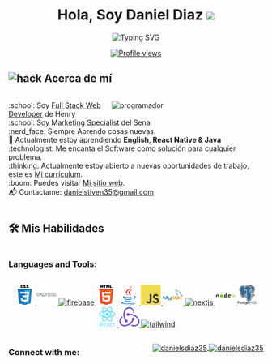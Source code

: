 <h1 align="center">Hola, Soy Daniel Diaz <img src="https://media.giphy.com/media/hvRJCLFzcasrR4ia7z/giphy.gif" width="35"></h1>

<p align="center">
  <a href="https://github.com/Daniels35" target="_blank">
    <img src="https://readme-typing-svg.demolab.com?font=Fira+Code&weight=800&size=32&pause=4000&color=4C9BD4&width=435&lines=Full+Stack+Web+Developer;App+Developer;Marketing+Specialist" alt="Typing SVG" />
  </a>
</p>

<p align="center"> 
  <a href="https://github.com/Daniels35" target="_blank">
    <img src="https://komarev.com/ghpvc/?username=Daniels35&label=Profile%20views&color=0047AB&style=plastic?" alt="Profile views" height="25px" width="160px">
  </a>
</p>

## <img src="https://drive.google.com/uc?export=view&id=1UAff_ejIr0X0DbUiKq6gqS53l6mJaUxu" alt="hack" width="50px"> Acerca de mí

<div style="display: flex; align-items: center; justify-content: space-between; flex-direction: column; text-align: center;">

  <div style="display: flex; align-items: flex-start; justify-content: space-between; width: 100%; max-width: 600px;">
    <ul style="list-style-type: none; padding: 0; text-align: left">
	        <img alt="programador" src="https://drive.google.com/uc?export=download&id=1UOvb536kRKBvWBMIhI7Q-TTpgl7Jx9NT" align="right" width="300px">
      <li>:school: Soy <a href="https://www.soyhenry.com/carrera-part-time-desarrollo-full-stack?gad=1&gclid=Cj0KCQjwrfymBhCTARIsADXTabkgufxcy4PD2Q1EfZxjHE184H2OZhv_4Irs8t5Ppx5_p-u33OC640EaAi4jEALw_wcB" target="_blank">Full Stack Web Developer</a> de Henry</li>
      <li>:school: Soy <a href="https://senacertificados.co/gestion-de-mercados/" target="_blank">Marketing Specialist</a> del Sena</li>
      <li>:nerd_face: Siempre Aprendo cosas nuevas.</li>
      <li>🌱 Actualmente estoy aprendiendo <b>English, React Native & Java</b></li>
      <li>:technologist: Me encanta el Software como solución para cualquier problema.</li>
      <li>:thinking: Actualmente estoy abierto a nuevas oportunidades de trabajo, este es <a href="#">Mi currículum</a>.</li>
      <li>:boom: Puedes visitar <a href="#">Mi sitio web</a>.</li>
      <li>📬 Contactame: <a href="mailto:danielstiven35@gmail.com">danielstiven35@gmail.com</a></li>
    </ul>
  </div>

</div>

## 🛠️ Mis Habilidades

<div style="display: flex; flex-wrap: wrap; justify-content: space-between;">

<h3 align="left">Languages and Tools:</h3>
<p align="center"> <a href="https://www.w3schools.com/css/" target="_blank" rel="noreferrer"> <img src="https://raw.githubusercontent.com/devicons/devicon/master/icons/css3/css3-original-wordmark.svg" alt="css3" width="40" height="40"/> </a> <a href="https://expressjs.com" target="_blank" rel="noreferrer"> <img src="https://raw.githubusercontent.com/devicons/devicon/master/icons/express/express-original-wordmark.svg" alt="express" width="40" height="40"/> </a> <a href="https://firebase.google.com/" target="_blank" rel="noreferrer"> <img src="https://www.vectorlogo.zone/logos/firebase/firebase-icon.svg" alt="firebase" width="40" height="40"/> </a> <a href="https://www.w3.org/html/" target="_blank" rel="noreferrer"> <img src="https://raw.githubusercontent.com/devicons/devicon/master/icons/html5/html5-original-wordmark.svg" alt="html5" width="40" height="40"/> </a> <a href="https://www.java.com" target="_blank" rel="noreferrer"> <img src="https://raw.githubusercontent.com/devicons/devicon/master/icons/java/java-original.svg" alt="java" width="40" height="40"/> </a> <a href="https://developer.mozilla.org/en-US/docs/Web/JavaScript" target="_blank" rel="noreferrer"> <img src="https://raw.githubusercontent.com/devicons/devicon/master/icons/javascript/javascript-original.svg" alt="javascript" width="40" height="40"/> </a> <a href="https://www.mysql.com/" target="_blank" rel="noreferrer"> <img src="https://raw.githubusercontent.com/devicons/devicon/master/icons/mysql/mysql-original-wordmark.svg" alt="mysql" width="40" height="40"/> </a> <a href="https://nextjs.org/" target="_blank" rel="noreferrer"> <img src="https://cdn.worldvectorlogo.com/logos/nextjs-2.svg" alt="nextjs" width="40" height="40"/> </a> <a href="https://nodejs.org" target="_blank" rel="noreferrer"> <img src="https://raw.githubusercontent.com/devicons/devicon/master/icons/nodejs/nodejs-original-wordmark.svg" alt="nodejs" width="40" height="40"/> </a> <a href="https://www.postgresql.org" target="_blank" rel="noreferrer"> <img src="https://raw.githubusercontent.com/devicons/devicon/master/icons/postgresql/postgresql-original-wordmark.svg" alt="postgresql" width="40" height="40"/> </a> <a href="https://reactjs.org/" target="_blank" rel="noreferrer"> <img src="https://raw.githubusercontent.com/devicons/devicon/master/icons/react/react-original-wordmark.svg" alt="react" width="40" height="40"/> </a> <a href="https://redux.js.org" target="_blank" rel="noreferrer"> <img src="https://raw.githubusercontent.com/devicons/devicon/master/icons/redux/redux-original.svg" alt="redux" width="40" height="40"/> </a> <a href="https://tailwindcss.com/" target="_blank" rel="noreferrer"> <img src="https://www.vectorlogo.zone/logos/tailwindcss/tailwindcss-icon.svg" alt="tailwind" width="40" height="40"/> </a> </p>

<h3 align="left">Connect with me:</h3>
<p align="left">
  <a href="https://twitter.com/danielsdiaz35" target="_blank">
    <img align="center" src="https://raw.githubusercontent.com/rahuldkjain/github-profile-readme-generator/master/src/images/icons/Social/twitter.svg" alt="danielsdiaz35" height="30" width="40" />
  </a>
  <a href="https://linkedin.com/in/danielsdiaz35" target="_blank">
    <img align="center" src="https://raw.githubusercontent.com/rahuldkjain/github-profile-readme-generator/master/src/images/icons/Social/linked-in-alt.svg" alt="danielsdiaz35" height="30" width="40" />
  </a>
</p>
</div>
	

